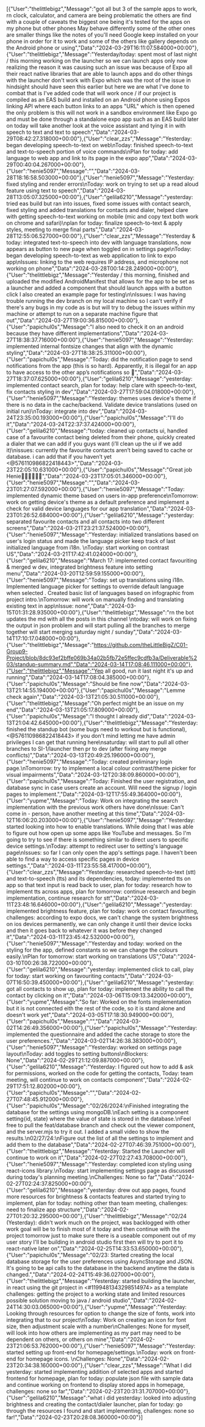 [{"User":"thelittlebigz","Message":"got all but 3 of the sample apps to work, rn clock, calculator, and camera are being problematic the others are find with a couple of caveats the biggest one being it's tested for the apps on my phone but other phones May behave differently some of the other ones are smaller things like the notes of you'll need Google keep installed on your phone in order for it to work and some of the others like gallery depends on the Android phone or using","Data":"2024-03-29T16:11:07.584000+00:00"},{"User":"thelittlebigz","Message":"Yesterday/today: spent most of last night / this morning working on the launcher so we can launch apps only now realizing the reason it was causing such an issue was because of Expo all their react native libraries that are able to launch apps and do other things with the launcher don't work with Expo which was the root of the issue in hindsight should have seen this earlier but here we are what I've done to combat that is I've added code that will work once / if our project is compiled as an EAS build and installed on an Android phone using Expos linking API where each button links to an apps \"URL\" which is then opened the only problem is this will not work in a sandbox environment like Expo go and must be done through a standalone expo app such as an EAS build later on today will take another look at the voice assistant and tying it in with speech to text and text to speech","Data":"2024-03-29T08:42:27.318000+00:00"},{"User":"clear_zzs","Message":"Yesterday: began developing speech-to-text on web\nToday: finished speech-to-text and text-to-speech portion of voice commands\nPlan for today: add language to web app and link to its page in the expo app","Data":"2024-03-29T00:40:04.267000+00:00"},{"User":"henie5097","Message":"","Data":"2024-03-28T18:16:58.503000+00:00"},{"User":"henie5097","Message":"Yesterday: fixed styling and render errors\nToday: work on trying to set up a read aloud feature using text to speech","Data":"2024-03-28T13:05:07.325000+00:00"},{"User":"gelila6210","Message":"yesterday: tried eas build but ran into issues, fixed some issues with contact search, fixed styling and added translations for contacts and dialer, helped clare with getting speech-to-text working on mobile (mic and copy text both work on chrome and safari)\nplan for today: finalize speech-to-text & apply styles, meeting to merge final parts","Data":"2024-03-28T12:55:06.527000+00:00"},{"User":"clear_zzs","Message":"Yesterday & today: integrated text-to-speech into dev with language translations, now appears as button to new page when toggled on in settings page\nToday: began developing speech-to-text as web application to link to expo app\nIssues: linking to the web requires IP address, and microphone not working on phone","Data":"2024-03-28T00:14:28.249000+00:00"},{"User":"thelittlebigz","Message":"Yesterday / this morning, finished and uploaded the modified AndroidManifest that allows for the app to be set as a launcher and added a component that should launch apps with a button click I also created an example page for testing\n\nIssues: I was having trouble running the dev branch on my local machine so I can't verify if there's any bugs in my code as is but will try to debug the issues within my machine or attempt to run on a separate machine figure that out","Data":"2024-03-27T19:00:36.815000+00:00"},{"User":"papichul0s","Message":"I also need to check it on an android because they have different implementations","Data":"2024-03-27T18:38:37.716000+00:00"},{"User":"henie5097","Message":"Yesterday: implemented internal fontsize changes that align with the dynamic styling","Data":"2024-03-27T18:38:25.311000+00:00"},{"User":"papichul0s","Message":"Today: did the notification page to send notifications from the app (this is so hard). Apparently, it is illegal for an app to have access to the other app’s notifications so 🫠","Data":"2024-03-27T18:37:07.625000+00:00"},{"User":"gelila6210","Message":"yesterday: implemented contact search, plan for today: help clare with speech-to-text, fix contacts styling in dev","Data":"2024-03-27T17:59:04.018000+00:00"},{"User":"henie5097","Message":"Yesterday: themes uses device's theme if there is no data in the cache/backend. Validate device translations (used on initial run)\nToday: integrate into dev","Data":"2024-03-24T23:35:00.193000+00:00"},{"User":"papichul0s","Message":"I'll do it","Data":"2024-03-24T22:37:37.424000+00:00"},{"User":"gelila6210","Message":"today: cleaned up contacts ui, handled case of a favourite contact being deleted from their phone, quickly created a dialer that we can add if you guys want (i’ll clean up the ui if we add it)\nissues: currently the favourite contacts aren’t being saved to cache or database. i can add that if you haven’t yet <@576110986822418443>","Data":"2024-03-23T22:05:10.631000+00:00"},{"User":"papichul0s","Message":"Great job Henie👏🏿👏🏿👏🏿","Data":"2024-03-23T17:05:01.346000+00:00"},{"User":"henie5097","Message":"","Data":"2024-03-23T01:27:07.592000+00:00"},{"User":"henie5097","Message":"Today: implemented dynamic theme based on users in-app preference\nTomorrow: work on getting device's theme as a default preference and implement a check for valid device languages for our app translation","Data":"2024-03-23T01:26:52.684000+00:00"},{"User":"gelila6210","Message":"yesterday: separated favourite contacts and all contacts into two different screens","Data":"2024-03-21T23:21:37.524000+00:00"},{"User":"henie5097","Message":"Yesterday: initialized translations based on user's login status and made the language picker keep track of last initialized language from i18n. \nToday: start working on contrast US","Data":"2024-03-21T17:42:41.024000+00:00"},{"User":"gelila6210","Message":"March 17: implemented contact favouriting & merged w dev, integrated brightness feature into setting menu","Data":"2024-03-20T12:59:59.155000+00:00"},{"User":"henie5097","Message":"Today: set up translations using i18n. Implemented language picker for settings to override default language when selected . Created basic list of languages based on infographic from project intro.\nTomorrow: will work on manually finding and translating existing text in app\nIssue: none","Data":"2024-03-15T01:31:28.935000+00:00"},{"User":"thelittlebigz","Message":"rn the bot updates the md with all the posts in this channel \ntoday: will work on fixing the output in json problem and will start pulling all the branches to merge together will start merging saturday night / sunday","Data":"2024-03-14T17:10:17.048000+00:00"},{"User":"thelittlebigz","Message":"https://github.com/theLittleBigZ/C01-Group9-Project/blob/8dc93ef2bffe069b34a02b5fb72e5ffec9cdfb3a/Deliverable%203/standup-summary.md","Data":"2024-03-14T17:08:46.111000+00:00"},{"User":"thelittlebigz","Message":"Yep all good, run it last night it's up and running","Data":"2024-03-14T17:08:04.385000+00:00"},{"User":"papichul0s","Message":"Should be fine now","Data":"2024-03-13T21:14:55.194000+00:00"},{"User":"papichul0s","Message":"Lemme check again","Data":"2024-03-13T21:05:30.511000+00:00"},{"User":"thelittlebigz","Message":"Oh perfect might be an issue on my end","Data":"2024-03-13T21:05:17.809000+00:00"},{"User":"papichul0s","Message":"I thought I already did","Data":"2024-03-13T21:04:42.645000+00:00"},{"User":"thelittlebigz","Message":"Yesterday: finished the standup bot (some bugs need to workout but is functional), <@576110986822418443> if you don't mind letting me have admin privileges I can get that running here\nsaturday: will start to pull all other branches to SI-1/launcher then pr to dev (after fixing any merge conflicts)","Data":"2024-03-13T20:49:25.196000+00:00"},{"User":"henie5097","Message":"Today: created preliminary login page.\nTomorrow: try to implement a local colour contrast/theme picker for visual impairments","Data":"2024-03-12T20:38:09.860000+00:00"},{"User":"papichul0s","Message":"Today: Finished the user registration, and database sync in case users create an account. Will need the signup / login pages to implement.","Data":"2024-03-12T17:55:49.364000+00:00"},{"User":"yupme","Message":"Today: Work on integrating the search implementation with the previous work others have done\nIssue: Can't come in - person, have another meeting at this time","Data":"2024-03-12T16:06:20.203000+00:00"},{"User":"henie5097","Message":"Yesterday: started looking into how to enable translations. While doing that I was able to figure out how open up some apps like YouTube and messages. So I'm going to try to see if there is something similar to direct users to specific device settings.\nToday: attempt to redirect user to setting's language page\nIssues: so far I can only open the app's settings page. I haven't been able to find a way to access specific pages in device settings.","Data":"2024-03-11T23:55:58.417000+00:00"},{"User":"clear_zzs","Message":"Yesterday: researched speech-to-text (stt) and text-to-speech (tts) and its dependencies, today: implemented tts on app so that text input is read back to user, plan for today: research how to implement tts across apps, plan for tomorrow: continue research and begin implementation, continue research for stt","Data":"2024-03-11T23:48:16.646000+00:00"},{"User":"gelila6210","Message":"yesterday: implemented brightness feature, plan for today: work on contact favouriting, challenges: according to expo docs, we can't change the system brightness on ios devices permanently, we can only change it until their device locks and then it goes back to whatever it was before they changed it","Data":"2024-03-11T23:45:42.532000+00:00"},{"User":"henie5097","Message":"Yesterday and today: worked on the styling for the app, defined constants so we can change the colours easily.\nPlan for tomorrow: start working on translations US","Data":"2024-03-10T00:26:38.722000+00:00"},{"User":"gelila6210","Message":"yesterday: implemented click to call, play for today: start working on favouriting contacts","Data":"2024-03-07T16:50:39.450000+00:00"},{"User":"gelila6210","Message":"yesterday: got all contacts to show up, plan for today: implement the ability  to call the contact by clicking on it","Data":"2024-03-06T15:09:13.342000+00:00"},{"User":"yupme","Message":"So far: Worked on the fonts implementation but it is not connected eith the rest of the code, so it is stand alone and doesn't work yet","Data":"2024-03-05T17:18:30.949000+00:00"},{"User":"papichul0s","Message":"","Data":"2024-03-02T14:26:49.356000+00:00"},{"User":"papichul0s","Message":"Yesterday: implemented the questionnaire and added the cache storage to store the user preferences.","Data":"2024-03-02T14:26:38.383000+00:00"},{"User":"henie5097","Message":"Yesterday: worked on settings page layout\nToday: add toggles to setting buttons\nBlockers: None","Data":"2024-02-29T21:12:09.887000+00:00"},{"User":"gelila6210","Message":"Yesterday: I figured out how to add & ask for permissions, worked on the code for getting the contacts, Today: team meeting, will continue to work on contacts component","Data":"2024-02-29T17:51:12.802000+00:00"},{"User":"papichul0s","Message":"","Data":"2024-02-27T07:48:45.912000+00:00"},{"User":"papichul0s","Message":"02/26/2024:\nFinished integrating the database for the settings using mongoDB.\nEach setting is a component setting{id, state} where the value of state is stored in the database.\nFeel free to pull the feat/database branch and check out the viewer component, and the server.mjs to try it out. I added a small video to show the results.\n02/27/24:\nFigure out the list of all the settings to implement and add them to the database","Data":"2024-02-27T07:46:39.751000+00:00"},{"User":"thelittlebigz","Message":"Yesterday: Started the Launcher will continue to work on it","Data":"2024-02-27T02:27:43.708000+00:00"},{"User":"henie5097","Message":"Yesterday: completed icon styling using react-icons library.\nToday: start implementing settings page as discussed during today's  planning meeting.\nChallenges: None so far","Data":"2024-02-27T02:24:37.825000+00:00"},{"User":"gelila6210","Message":"yesterday: drew out app pages, found more resources for brightness & contacts features and started trying to implement, plan for today: nothing other than team meeting, challenges: need to finalize app structure","Data":"2024-02-27T01:20:32.295000+00:00"},{"User":"thelittlebigz","Message":"02/24 (Yesterday): didn't work much on the project, was backlogged with other work goal will be to finish most of it today and then continue with the project tomorrow just to make sure there is a useable component out of my user story I'll be building in android studio first then will try to port it to react-native later on","Data":"2024-02-25T14:33:53.650000+00:00"},{"User":"papichul0s","Message":"02/23: Started creating the local database storage for the user preferences using AsyncStorage and JSON. It's going to be api calls to the database in the backend anytime the data is changed.","Data":"2024-02-24T15:49:36.027000+00:00"},{"User":"thelittlebigz","Message":"Yesterday: started building the launcher, in react using the git project in <#1199481343298514974> as a template challenges: getting the project to a working state and limited resources possible solution moving to java / android studio","Data":"2024-02-24T14:30:03.065000+00:00"},{"User":"yupme","Message":"Yesterday: Looking through resources for option to change the size of fonts, work into integrating that to our project\nToday: Work on creating an icon for font size, then adjustment scale with a number\nChallenges: None for myself, will look into how others are implementing as my part may need to be dependent on others, or others on mine","Data":"2024-02-23T21:06:53.762000+00:00"},{"User":"henie5097","Message":"Yesterday: started setting up front-end for homepage/settings.\nToday: work on front-end for homepage icons. \nChallenges: None","Data":"2024-02-23T20:34:38.160000+00:00"},{"User":"clear_zzs","Message":"What I did yesterday: started implementing addition of selected apps and started frontend for homepage, plan for today: populate json file with sample data and continue working on frontend to display stored apps in homepage, challenges: none so far","Data":"2024-02-23T20:31:31.707000+00:00"},{"User":"gelila6210","Message":"what i did yesterday: looked into adjusting brightness and creating the contact/dialer launcher, plan for today: go through the resources I found and start implementing, challenges: none so far!","Data":"2024-02-23T20:28:08.360000+00:00"}]